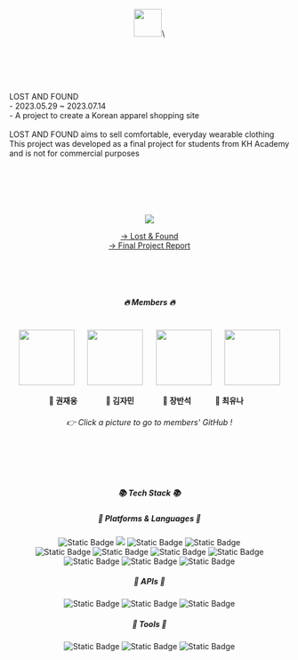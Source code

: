<div align="center">

<img src="http://www.lost-and-found.store/images/common/logo.png" height="50px"/>\



<br><br><br><br>


<div align="left">
  <div fone-size="20px" font-weight="bold">LOST AND FOUND</div>
  - 2023.05.29 ~ 2023.07.14 <br>
  - A project to create a Korean apparel shopping site <br>
  <br>
  LOST AND FOUND aims to sell comfortable, everyday wearable clothing<br>
  This project was developed as a final project for students from KH Academy and is not for commercial purposes
</div>
<br>
<br>
<br>
<br>
<br>
<br>
<a href="http://lost-and-found.store/">
  <img src="https://drive.google.com/uc?export=view&id=1qsKR1XZDGuTiAZf707kgYGkpSGMppGCl">
</a>

[→ Lost & Found](http://lost-and-found.store/)<br>
[→ Final Project Report](https://drive.google.com/file/d/1jieatszPYncdjUarN3BlcLA4qaQzrqho/view?usp=sharing)

<br><br><br>
##### 🔥 **Members** 🔥
<br>
<div>
  <a href="https://github.com/woongdam777"><img src="https://drive.google.com/uc?export=view&id=1obJhbrliRXSR4cWQW-wOgL2fZkSS6bgn" height="100px"></a>
  &nbsp;&nbsp;&nbsp;&nbsp;
  <a href="https://github.com/alittlebitJ"><img src="https://drive.google.com/uc?export=view&id=1WI2b1Et5gKmRZiX6WvGPP0s5VtoK3oNU" height="100px"></a>
  &nbsp;&nbsp;&nbsp;&nbsp;
  <a href="https://github.com/peter9217"><img src="https://drive.google.com/uc?export=view&id=1su4JyZxxdysnjG3Ru6GtaXXmQmoPF-pC" height="100px"></a>
  &nbsp;&nbsp;&nbsp;&nbsp;
  <a href="https://github.com/cyunanne"><img src="https://drive.google.com/uc?export=view&id=16JUrOcb7vp0qErIuzz65Bdj8bAigLpTC" height="100px"></a>
</div>

**💜 권재웅** &nbsp;&nbsp;&nbsp;&nbsp;&nbsp;&nbsp;&nbsp;&nbsp;&nbsp;&nbsp;&nbsp;
**💜 김자민** &nbsp;&nbsp;&nbsp;&nbsp;&nbsp;&nbsp;&nbsp;&nbsp;&nbsp;&nbsp;&nbsp;
**💜 장반석** &nbsp;&nbsp;&nbsp;&nbsp;&nbsp;&nbsp;&nbsp;&nbsp;&nbsp;
**💜 최유나** &nbsp;&nbsp;

###### 👉 Click a picture to go to members' GitHub !







<br><br><br>
##### 📚 **Tech Stack** 📚

##### 🔹 Platforms & Languages 🔹
<div>
  <img alt="Static Badge" src="https://img.shields.io/badge/Spring%20Boot-6DB33F?logo=springboot&logoColor=white">
  <img src="https://img.shields.io/badge/Java-007396?style=flat&logo=OpenJDK&logoColor=white"/>
  <img alt="Static Badge" src="https://img.shields.io/badge/Thymeleaf-%23005F0F?logo=thymeleaf&logoColor=white">
  <img alt="Static Badge" src="https://img.shields.io/badge/MySql-4479A1?logo=mysql&logoColor=white">
</div>
<div> 
  <img alt="Static Badge" src="https://img.shields.io/badge/HTML5-%23E34F26?logo=html5&logoColor=white">
  <img alt="Static Badge" src="https://img.shields.io/badge/CSS3-%231572B6?logo=css3&logoColor=white">
  <img alt="Static Badge" src="https://img.shields.io/badge/JavaScript-%23F7DF1E?logo=javascript&logoColor=white">
  <img alt="Static Badge" src="https://img.shields.io/badge/jQuery-%230769AD?logo=jquery&logoColor=white">
</div>
<div>
  <img alt="Static Badge" src="https://img.shields.io/badge/AWS-%23232F3E?logo=amazonaws&logoColor=white">
  <img alt="Static Badge" src="https://img.shields.io/badge/AmazonS3-%23569A31?logo=amazons3&logoColor=white">
  <img alt="Static Badge" src="https://img.shields.io/badge/AmazonEC2-%23FF9900?logo=amazonec2&logoColor=white">
</div>

##### 🔸 APIs 🔸
<div>
  <img alt="Static Badge" src="https://img.shields.io/badge/KakaoAPI-%23FFCD00?logo=kakao&logoColor=white&link=https%3A%2F%2Fdevelopers.kakao.com%2F">
  <img alt="Static Badge" src="https://img.shields.io/badge/Chart.js-%23FF6384?logo=chartdotjs&logoColor=white&link=https%3A%2F%2Fwww.chartjs.org%2F">
  <img alt="Static Badge" src="https://img.shields.io/badge/PortOne-%23F36633?link=https%3A%2F%2Fportone.io%2Fkorea%2Fko">
</div>

##### 🔹 Tools 🔹
<div>
  <img alt="Static Badge" src="https://img.shields.io/badge/Eclipse-%232C2255?logo=eclipseide&logoColor=white">
  <img alt="Static Badge" src="https://img.shields.io/badge/VS%20Code-%23007ACC?logo=visualstudiocode&logoColor=white">
  <img alt="Static Badge" src="https://img.shields.io/badge/GitHub-%23181717?logo=github&logoColor=white">
</div>
  
</div>
